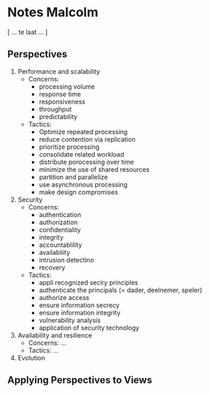 # Notes Malcolm

[ ... te laat ... ]

## Perspectives
1. Performance and scalability
	- Concerns:
		- processing volume
		- response time
		- responsiveness
		- throughput
		- predictability
	- Tactics:
		- Optimize repeated processing
		- reduce contention via replication
		- prioritize processing
		- consolidate related workload
		- distribute porocessing over time
		- minimize the use of shared resources
		- partition and parallelize
		- use asynchronous processing
		- make design compromises
2. Security
	- Concerns:
		- authentication
		- authorization
		- confidentiality
		- integrity
		- accountablility
		- availabliity
		- intrusion detectino
		- recovery
	- Tactics:
		- appli recognized seciry principles
		- authenticate the principals (= dader, deelnemer, speler)
		- authorize access
		- ensure information secrecy
		- ensure information integrity
		- vulnerability analysis
		- application of security technology
3. Availability and resilience
	- Concerns: ...
	- Tactics: ...
4. Evolution

## Applying Perspectives to Views
